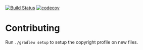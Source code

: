 [![Build Status](https://travis-ci.org/NovaCrypto/NovaWallet.svg?branch=develop)](https://travis-ci.org/NovaCrypto/NovaWallet)
[![codecov](https://codecov.io/gh/NovaCrypto/NovaWallet/branch/develop/graph/badge.svg)](https://codecov.io/gh/NovaCrypto/NovaWallet)

Contributing
==

Run `./gradlew setup` to setup the copyright profile on new files.
